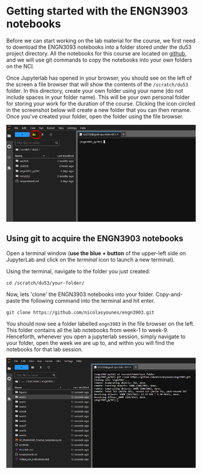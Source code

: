 # Getting started with the ENGN3903 notebooks

Before we can start working on the lab material for the course, we first need to download the ENGN3093 notebooks into a folder stored under the du53 project directory. All the notebooks for this course are located on [github](https://github.com/nicolasyounes/engn3903), and we will use git commands to copy the notebooks into your own folders on the NCI.

Once Jupyterlab has opened in your browser, you should see on the left of the screen a file browser that will show the contents of the `/scratch/du53` folder. In this directory, create your own folder using your name (do not include spaces in your folder name). This will be your own personal folder for storing your work for the duration of the course. Clicking the icon circled in the screenshot below will create a new folder that you can then rename. Once you've created your folder, open the folder using the file browser.

![Open_jupyterlab](/figures/Open_jupyterlab.PNG)

## Using git to acquire the ENGN3903 notebooks

Open a terminal window (**use the blue + button** of the upper-left side on JupyterLab and click on the _terminal_ icon to launch a new terminal). 

Using the terminal, navigate to the folder you just created:

    cd /scratch/du53/your-folder/

Now, lets 'clone' the ENGN3903 notebooks into your folder. Copy-and-paste the following command into the terminal and hit enter.
    
    git clone https://github.com/nicolasyounes/engn3903.git

You should now see a folder labelled `engn3903` in the file browser on the left. This folder contains all the lab notebooks from week-1 to week-9. Henceforth, whenever you open a jupyterlab session, simply navigate to your folder, open the week we are up to, and within you will find the notebooks for that lab session.
 
![git_clone](/figures/git_clone.PNG)
    